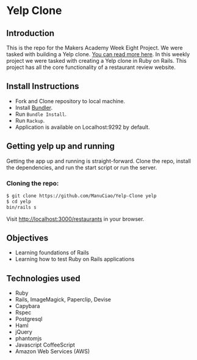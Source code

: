 # Yelp Clone

## Introduction

This is the repo for the Makers Academy Week Eight Project. We were tasked with building a Yelp clone. [You can read more here](https://tomstuart92.github.io/portfolio/Yelp/). In this weekly project we were tasked with creating a Yelp clone in Ruby on Rails. This project has all the core functionality of a restaurant review website.

## Install Instructions

- Fork and Clone repository to local machine.
- Install [Bundler](http://bundler.io/).
- Run `Bundle Install`.
- Run `Rackup`.
- Application is available on Localhost:9292 by default.

## Getting yelp up and running

Getting the app up and running is straight-forward. Clone the repo, install the dependencies, and run the start script or run the server.

### Cloning the repo:

```bash
$ git clone https://github.com/ManuCiao/Yelp-Clone yelp
$ cd yelp
bin/rails s
```

Visit <http://localhost:3000/restaurants> in your browser.

## Objectives

- Learning foundations of Rails
- Learning how to test Ruby on Rails applications

## Technologies used

- Ruby
- Rails, ImageMagick, Paperclip, Devise
- Capybara
- Rspec
- Postgresql
- Haml
- jQuery
- phantomjs
- Javascript CoffeeScript
- Amazon Web Services (AWS) 

